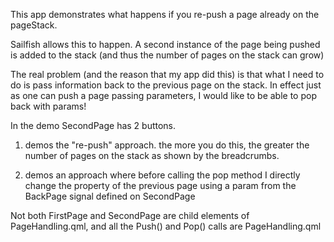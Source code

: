 This app demonstrates what happens if you re-push a page already on the pageStack.

Sailfish allows this to happen. A second instance of the page being pushed is added to the stack (and thus the number of pages on the stack can grow)


The real problem (and the reason that my app did this) is that what I need to do is pass information back to the previous page on the stack.
In effect just as one can push a page passing parameters, I would like to be able to pop back with params!


In the demo SecondPage has 2 buttons.
1) demos the "re-push" approach. the more you do this, the greater the number of pages on the stack as shown by the breadcrumbs.

2) demos an approach where before calling the pop method I directly change the property of the previous page using a param from the BackPage signal defined on SecondPage

Not both FirstPage and SecondPage are child elements of PageHandling.qml, and all the Push() and Pop() calls are PageHandling.qml

